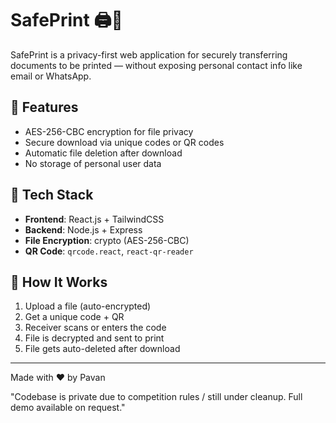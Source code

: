 
# SafePrint 🖨️🔐

SafePrint is a privacy-first web application for securely transferring documents to be printed — without exposing personal contact info like email or WhatsApp. 

## 🔐 Features
- AES-256-CBC encryption for file privacy
- Secure download via unique codes or QR codes
- Automatic file deletion after download
- No storage of personal user data

## 🧠 Tech Stack
- **Frontend**: React.js + TailwindCSS
- **Backend**: Node.js + Express
- **File Encryption**: crypto (AES-256-CBC)
- **QR Code**: `qrcode.react`, `react-qr-reader`

## 🚀 How It Works
1. Upload a file (auto-encrypted)
2. Get a unique code + QR
3. Receiver scans or enters the code
4. File is decrypted and sent to print
5. File gets auto-deleted after download

---

Made with ❤️ by Pavan

"Codebase is private due to competition rules / still under cleanup. Full demo available on request."
